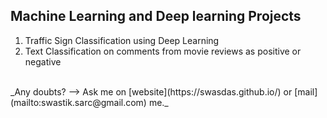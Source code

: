 ## Machine Learning and Deep learning Projects
1. Traffic Sign Classification using Deep Learning
2. Text Classification on comments from movie reviews as positive or negative

<br>
_Any doubts?  -->   Ask me on [website](https://swasdas.github.io/) or [mail](mailto:swastik.sarc@gmail.com) me._
